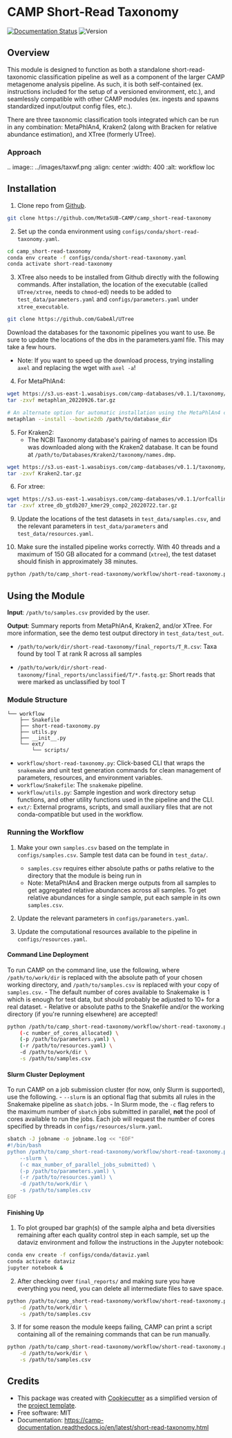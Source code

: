 # CAMP Short-Read Taxonomy

[![Documentation Status](https://img.shields.io/readthedocs/camp_short-read-taxonomy)](https://camp-documentation.readthedocs.io/en/latest/short-read-taxonomy.html) ![Version](https://img.shields.io/badge/version-0.7.2-brightgreen)

## Overview

This module is designed to function as both a standalone short-read-taxonomic classification pipeline as well as a component of the larger CAMP metagenome analysis pipeline. As such, it is both self-contained (ex. instructions included for the setup of a versioned environment, etc.), and seamlessly compatible with other CAMP modules (ex. ingests and spawns standardized input/output config files, etc.). 

There are three taxonomic classification tools integrated which can be run in any combination: MetaPhlAn4, Kraken2 (along with Bracken for relative abundance estimation), and XTree (formerly UTree). 

### Approach

.. image:: ../images/taxwf.png
  :align: center
  :width: 400
  :alt: workflow loc

## Installation

1. Clone repo from [Github](<https://github.com/MetaSUB-CAMP/camp_short-read-taxonomy>).
```Bash
git clone https://github.com/MetaSUB-CAMP/camp_short-read-taxonomy
```

2. Set up the conda environment using `configs/conda/short-read-taxonomy.yaml`. 
```Bash
cd camp_short-read-taxonomy
conda env create -f configs/conda/short-read-taxonomy.yaml
conda activate short-read-taxonomy
```

3. XTree also needs to be installed from Github directly with the following commands. After installation, the location of the executable (called `UTree/xtree`, needs to `chmod`-ed) needs to be added to `test_data/parameters.yaml` and `configs/parameters.yaml` under `xtree_executable`.
```Bash
git clone https://github.com/GabeAl/UTree
```

Download the databases for the taxonomic pipelines you want to use. Be sure to update the locations of the dbs in the parameters.yaml file. This may take a few hours.
* Note: If you want to speed up the download process, trying installing `axel` and replacing the wget with `axel -a`!

4. For MetaPhlAn4:
```Bash
wget https://s3.us-east-1.wasabisys.com/camp-databases/v0.1.1/taxonomy/metaphlan_20220926.tar.gz
tar -zxvf metaphlan_20220926.tar.gz

# An alternate option for automatic installation using the MetaPhlAn4 command
metaphlan --install --bowtie2db /path/to/database_dir
```

5. For Kraken2:
    - The NCBI Taxonomy database's pairing of names to accession IDs was downloaded along with the Kraken2 database. It can be found at ``/path/to/Databases/Kraken2/taxonomy/names.dmp``.
```Bash
wget https://s3.us-east-1.wasabisys.com/camp-databases/v0.1.1/taxonomy/Kraken2.tar.gz
tar -zxvf Kraken2.tar.gz
```

6. For xtree:
```Bash
wget https://s3.us-east-1.wasabisys.com/camp-databases/v0.1.1/orfcalling/xtree_db_gtdb207_kmer29_comp2_20220722.tar.gz
tar -zxvf xtree_db_gtdb207_kmer29_comp2_20220722.tar.gz
```

9. Update the locations of the test datasets in `test_data/samples.csv`, and the relevant parameters in `test_data/parameters` and `test_data/resources.yaml`.

10. Make sure the installed pipeline works correctly. With 40 threads and a maximum of 150 GB allocated for a command (`xtree`), the test dataset should finish in approximately 38 minutes.
```Bash
python /path/to/camp_short-read-taxonomy/workflow/short-read-taxonomy.py test
```

## Using the Module

**Input**: `/path/to/samples.csv` provided by the user.

**Output**: Summary reports from MetaPhlAn4, Kraken2, and/or XTree. For more information, see the demo test output directory in `test_data/test_out`. 

- `/path/to/work/dir/short-read-taxonomy/final_reports/T_R.csv`: Taxa found by tool T at rank R across all samples

- `/path/to/work/dir/short-read-taxonomy/final_reports/unclassified/T/*.fastq.gz`: Short reads that were marked as unclassified by tool T

### Module Structure

```
└── workflow
    ├── Snakefile
    ├── short-read-taxonomy.py
    ├── utils.py
    ├── __init__.py
    └── ext/
        └── scripts/
```
- `workflow/short-read-taxonomy.py`: Click-based CLI that wraps the `snakemake` and unit test generation commands for clean management of parameters, resources, and environment variables.
- `workflow/Snakefile`: The `snakemake` pipeline. 
- `workflow/utils.py`: Sample ingestion and work directory setup functions, and other utility functions used in the pipeline and the CLI.
- `ext/`: External programs, scripts, and small auxiliary files that are not conda-compatible but used in the workflow.

### Running the Workflow

1. Make your own `samples.csv` based on the template in `configs/samples.csv`. Sample test data can be found in `test_data/`.
    - `samples.csv` requires either absolute paths or paths relative to the directory that the module is being run in
    - Note: MetaPhlAn4 and Bracken merge outputs from all samples to get aggregated relative abundances across all samples. To get relative abundances for a single sample, put each sample in its own `samples.csv`.

2. Update the relevant parameters in `configs/parameters.yaml`.

3. Update the computational resources available to the pipeline in `configs/resources.yaml`. 

#### Command Line Deployment

To run CAMP on the command line, use the following, where `/path/to/work/dir` is replaced with the absolute path of your chosen working directory, and `/path/to/samples.csv` is replaced with your copy of `samples.csv`. 
    - The default number of cores available to Snakemake is 1 which is enough for test data, but should probably be adjusted to 10+ for a real dataset.
    - Relative or absolute paths to the Snakefile and/or the working directory (if you're running elsewhere) are accepted!
```Bash
python /path/to/camp_short-read-taxonomy/workflow/short-read-taxonomy.py \
    (-c number_of_cores_allocated) \
    (-p /path/to/parameters.yaml) \
    (-r /path/to/resources.yaml) \
    -d /path/to/work/dir \
    -s /path/to/samples.csv
```

#### Slurm Cluster Deployment

To run CAMP on a job submission cluster (for now, only Slurm is supported), use the following.
    - `--slurm` is an optional flag that submits all rules in the Snakemake pipeline as `sbatch` jobs. 
    - In Slurm mode, the `-c` flag refers to the maximum number of `sbatch` jobs submitted in parallel, **not** the pool of cores available to run the jobs. Each job will request the number of cores specified by threads in `configs/resources/slurm.yaml`.
```Bash
sbatch -J jobname -o jobname.log << "EOF"
#!/bin/bash
python /path/to/camp_short-read-taxonomy/workflow/short-read-taxonomy.py 
    --slurm \
    (-c max_number_of_parallel_jobs_submitted) \
    (-p /path/to/parameters.yaml) \
    (-r /path/to/resources.yaml) \
    -d /path/to/work/dir \
    -s /path/to/samples.csv
EOF
```

#### Finishing Up

1. To plot grouped bar graph(s) of the sample alpha and beta diversities remaining after each quality control step in each sample, set up the dataviz environment and follow the instructions in the Jupyter notebook:
```Bash
conda env create -f configs/conda/dataviz.yaml
conda activate dataviz
jupyter notebook &
```

2. After checking over `final_reports/` and making sure you have everything you need, you can delete all intermediate files to save space. 
```Bash
python /path/to/camp_short-read-taxonomy/workflow/short-read-taxonomy.py cleanup \
    -d /path/to/work/dir \
    -s /path/to/samples.csv
```

3. If for some reason the module keeps failing, CAMP can print a script containing all of the remaining commands that can be run manually. 
```Bash
python /path/to/camp_short-read-taxonomy/workflow/short-read-taxonomy.py --dry_run \
    -d /path/to/work/dir \
    -s /path/to/samples.csv
```

## Credits

- This package was created with [Cookiecutter](https://github.com/cookiecutter/cookiecutter>) as a simplified version of the [project template](https://github.com/audreyr/cookiecutter-pypackage>).
- Free software: MIT
- Documentation: https://camp-documentation.readthedocs.io/en/latest/short-read-taxonomy.html
